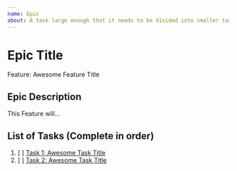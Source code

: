 ```yaml
---
name: Epic
about: A task large enough that it needs to be divided into smaller tasks. It will usually be labeled as `enhancement`.
---
```


<!-- Issue title should mirror the Epic Title. -->

# Epic Title

Feature: Awesome Feature Title

## Epic Description

This Feature will...

## List of Tasks (Complete in order)

1. [ ] [Task 1: Awesome Task Title](https://github.com/williamjsmith15/OmniFlow/issues/1)
2. [ ] [Task 2: Awesome Task Title](https://github.com/williamjsmith15/OmniFlow/issues/2)

